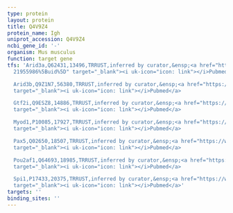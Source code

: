 ```yaml
---
type: protein
layout: protein
title: Q4V9Z4
protein_name: Igh
uniprot_accession: Q4V9Z4
ncbi_gene_id: '-'
organism: Mus musculus
function: target gene
tfs: 'Arid3a,Q62431,13496,TRRUST,inferred by curator,&ensp;<a href="https://www.ncbi.nlm.nih.gov/pubmed/?term=19214191;
  21955986%5Buid%5D" target="_blank"><i uk-icon="icon: link"></i>Pubmed</a>

  Arid3b,Q9Z1N7,56380,TRRUST,inferred by curator,&ensp;<a href="https://www.ncbi.nlm.nih.gov/pubmed/?term=21955986%5Buid%5D"
  target="_blank"><i uk-icon="icon: link"></i>Pubmed</a>

  Gtf2i,Q9ESZ8,14886,TRRUST,inferred by curator,&ensp;<a href="https://www.ncbi.nlm.nih.gov/pubmed/?term=19214191%5Buid%5D"
  target="_blank"><i uk-icon="icon: link"></i>Pubmed</a>

  Myod1,P10085,17927,TRRUST,inferred by curator,&ensp;<a href="https://www.ncbi.nlm.nih.gov/pubmed/?term=7958889%5Buid%5D"
  target="_blank"><i uk-icon="icon: link"></i>Pubmed</a>

  Pax5,Q02650,18507,TRRUST,inferred by curator,&ensp;<a href="https://www.ncbi.nlm.nih.gov/pubmed/?term=14993928%5Buid%5D"
  target="_blank"><i uk-icon="icon: link"></i>Pubmed</a>

  Pou2af1,Q64693,18985,TRRUST,inferred by curator,&ensp;<a href="https://www.ncbi.nlm.nih.gov/pubmed/?term=21549311%5Buid%5D"
  target="_blank"><i uk-icon="icon: link"></i>Pubmed</a>

  Spi1,P17433,20375,TRRUST,inferred by curator,&ensp;<a href="https://www.ncbi.nlm.nih.gov/pubmed/?term=14993928%5Buid%5D"
  target="_blank"><i uk-icon="icon: link"></i>Pubmed</a>'
targets: ''
binding_sites: ''
---
```

